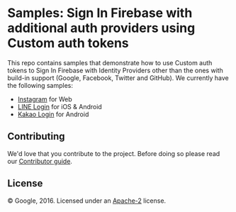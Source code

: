 # Samples: Sign In Firebase with additional auth providers using Custom auth tokens

This repo contains samples that demonstrate how to use Custom auth tokens to Sign In Firebase with Identity Providers other than the ones with build-in support (Google, Facebook, Twitter and GitHub).
We currently have the following samples:

 - [Instagram](instagram) for Web
 - [LINE Login](Line) for iOS & Android
 - [Kakao Login](kakao) for Android


## Contributing

We'd love that you contribute to the project. Before doing so please read our [Contributor guide](CONTRIBUTING.md).


## License

© Google, 2016. Licensed under an [Apache-2](LICENSE) license.
